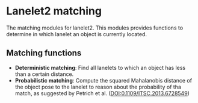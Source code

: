 # Lanelet2 matching

The matching modules for lanelet2. This modules provides functions to determine in which lanelet an object is currently located.

## Matching functions

* **Deterministic matching**: Find all lanelets to which an object has less than a certain distance.
* **Probabilistic matching**: Compute the squared Mahalanobis distance of the object pose to the lanelet to reason about the probability of tha match, as suggested by Petrich et al. ([DOI:0.1109/ITSC.2013.6728549](https://doi.org/10.1109/ITSC.2013.6728549))


